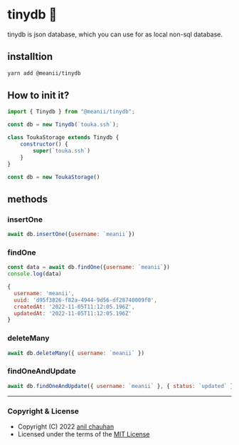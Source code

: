 
# tinydb 💫

tinydb is json database, which you can use for as local non-sql database.

## installtion
```bash
yarn add @meanii/tinydb
```

## How to init it?

```javascript
import { Tinydb } from "@meanii/tinydb";

const db = new Tinydb(`touka.ssh`);
```

```javascript
class ToukaStorage extends Tinydb {
    constructor() {
        super(`touka.ssh`)
    }
}

const db = new ToukaStorage()
```

## methods

### insertOne

```javascript
await db.insertOne({username: `meanii`})
```

### findOne

```javascript
const data = await db.findOne({username: `meanii`})
console.log(data)
```
```javascript
{
  username: 'meanii',
  uuid: 'd95f3826-f82a-4944-9d56-df28740009f0',
  createdAt: '2022-11-05T11:12:05.196Z',
  updatedAt: '2022-11-05T11:12:05.196Z'
}
```


### deleteMany

```javascript
await db.deleteMany({ username: `meanii` })
```

### findOneAndUpdate

```javascript
await db.findOneAndUpdate({ username: `meanii` }, { status: `updated` })
```
---

### Copyright & License

- Copyright (C)  2022 [anil chauhan](https://github.com/meanii )
- Licensed under the terms of
the [MIT License](https://github.com/meanii/tinydb/blame/main/LICENSE)